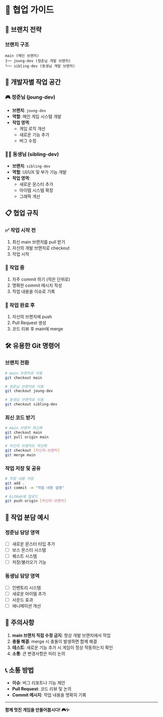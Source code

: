 # 🤝 협업 가이드

## 🌳 브랜치 전략

### 브랜치 구조
```
main (메인 브랜치)
├── joung-dev (정준님 개발 브랜치)
└── sibling-dev (동생님 개발 브랜치)
```

## 👥 개발자별 작업 공간

### 🎮 정준님 (joung-dev)
- **브랜치**: `joung-dev`
- **역할**: 메인 게임 시스템 개발
- **작업 영역**: 
  - 게임 로직 개선
  - 새로운 기능 추가
  - 버그 수정

### 👨‍💻 동생님 (sibling-dev)
- **브랜치**: `sibling-dev`
- **역할**: UI/UX 및 부가 기능 개발
- **작업 영역**:
  - 새로운 몬스터 추가
  - 아이템 시스템 확장
  - 그래픽 개선

## 📋 협업 규칙

### ✅ 작업 시작 전
1. 최신 main 브랜치를 pull 받기
2. 자신의 개발 브랜치로 checkout
3. 작업 시작

### 🔄 작업 중
1. 자주 commit 하기 (작은 단위로)
2. 명확한 commit 메시지 작성
3. 작업 내용을 이슈로 기록

### 🚀 작업 완료 후
1. 자신의 브랜치에 push
2. Pull Request 생성
3. 코드 리뷰 후 main에 merge

## 🛠️ 유용한 Git 명령어

### 브랜치 전환
```bash
# main 브랜치로 이동
git checkout main

# 정준님 브랜치로 이동
git checkout joung-dev

# 동생님 브랜치로 이동
git checkout sibling-dev
```

### 최신 코드 받기
```bash
# main 브랜치 최신화
git checkout main
git pull origin main

# 자신의 브랜치도 최신화
git checkout [자신의-브랜치]
git merge main
```

### 작업 저장 및 공유
```bash
# 작업 내용 저장
git add .
git commit -m "작업 내용 설명"

# GitHub에 업로드
git push origin [자신의-브랜치]
```

## 🎯 작업 분담 예시

### 정준님 담당 영역
- [ ] 새로운 몬스터 타입 추가
- [ ] 보스 몬스터 시스템
- [ ] 퀘스트 시스템
- [ ] 저장/불러오기 기능

### 동생님 담당 영역
- [ ] 인벤토리 시스템
- [ ] 새로운 아이템 추가
- [ ] 사운드 효과
- [ ] 애니메이션 개선

## 🚨 주의사항

1. **main 브랜치 직접 수정 금지**: 항상 개발 브랜치에서 작업
2. **충돌 해결**: merge 시 충돌이 발생하면 함께 해결
3. **테스트**: 새로운 기능 추가 시 게임이 정상 작동하는지 확인
4. **소통**: 큰 변경사항은 미리 논의

## 📞 소통 방법

- **이슈**: 버그 리포트나 기능 제안
- **Pull Request**: 코드 리뷰 및 논의
- **Commit 메시지**: 작업 내용을 명확히 기록

---

**함께 멋진 게임을 만들어봅시다! 🎮✨**
